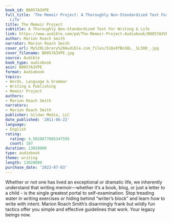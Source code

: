 ```yaml
---
book_id: B0057A3VPE
full_title: 'The Memoir Project: A Thoroughly Non-Standardized Text For Writing &
  Life'
title: The Memoir Project
subtitle: A Thoroughly Non-Standardized Text For Writing & Life
link: https://www.audible.com/pd/The-Memoir-Project-Audiobook/B0057A3VPE
author: Marion Roach Smith
narrator: Marion Roach Smith
cover_url: My%20Library%20Audible.com_files/51Qx8fBoSBL._SL500_.jpg
cover_filename: B0057A3VPE.jpg
source: Audible
book_type: audiobook
asin: B0057A3VPE
format: Audiobook
topics:
- Words, Language & Grammar
- Writing & Publishing
- Memoir Project
authors:
- Marion Roach Smith
narrators:
- Marion Roach Smith
publisher: Gildan Media, LLC
date_published: '2011-06-22'
language:
- English
rating:
  rating: 4.5828877005347595
  count: 187
duration: 13020000
type: audiobook
theme: writing
length: 13020000
purchase_date: '2023-07-03'
---
```

Whether or not one has lived an exceptional or dramatic life, we inherently understand that writing memoir—whether it’s a book, blog, or just a letter to a child - is the single greatest portal to self-examination. Stop treading water in writing exercises or hiding behind “writer’s block” and learn how to write with intent. Marion Roach Smith’s disarmingly frank but wildly fun tactics offer you simple and effective guidelines that work. Your legacy beings now.

